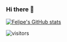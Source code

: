 ### Hi there :metal:

[![Felipe's GitHub stats](https://github-readme-stats.vercel.app/api?username=damassa)](https://github.com/damassa/github-readme-stats)

![visitors](https://visitor-badge.glitch.me/badge?page_id=page.id&left_color=green&right_color=red)
